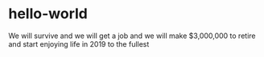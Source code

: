 # hello-world
We will survive and we will get a job and we will make $3,000,000 to retire and start enjoying life in 2019 to the fullest
